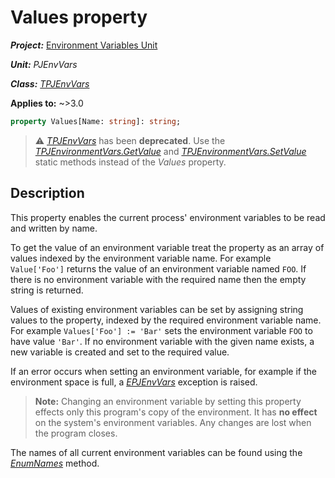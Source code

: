 # Values property

***Project:*** [Environment Variables Unit](../API.md)

***Unit:*** _PJEnvVars_

***Class:*** [_TPJEnvVars_](./TPJEnvVars.md)

**Applies to:** ~>3.0

```pascal
property Values[Name: string]: string;
```

> ⚠️ [_TPJEnvVars_](./TPJEnvVars.md) has been **deprecated**. Use the [_TPJEnvironmentVars.GetValue_](./TPJEnvironmentVars-GetValue.md) and [_TPJEnvironmentVars.SetValue_](./TPJEnvironmentVars-SetValue.md) static methods instead of the _Values_ property.

## Description

This property enables the current process' environment variables to be read and written by name.

To get the value of an environment variable treat the property as an array of values indexed by the environment variable name. For example `Value['Foo']` returns the value of an environment variable named `FOO`. If there is no environment variable with the required name then the empty string is returned.

Values of existing environment variables can be set by assigning string values to the property, indexed by the required environment variable name. For example `Values['Foo'] := 'Bar'` sets the environment variable `FOO` to have value `'Bar'`. If no environment variable with the given name exists, a new variable is created and set to the required value.

If an error occurs when setting an environment variable, for example if the environment space is full, a [_EPJEnvVars_](./EPJEnvVars.md) exception is raised.

> **Note:** Changing an environment variable by setting this property effects only this program's copy of the environment. It has **no effect** on the system's environment variables. Any changes are lost when the program closes.

The names of all current environment variables can be found using the [_EnumNames_](./TPJEnvVars-EnumNames.md) method.
